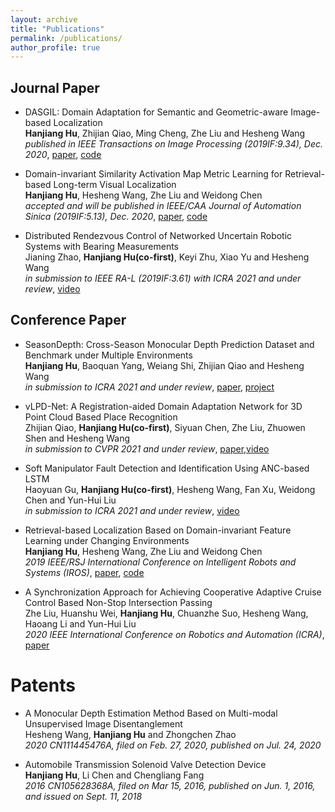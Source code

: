 ```yaml
---
layout: archive
title: "Publications"
permalink: /publications/
author_profile: true
---
```

## Journal Paper
* DASGIL: Domain Adaptation for Semantic and Geometric-aware Image-based Localization <br>
**Hanjiang Hu**, Zhijian Qiao, Ming Cheng, Zhe Liu and Hesheng Wang <br>
_published in IEEE Transactions on Image Processing (2019IF:9.34), Dec. 2020_, [paper](https://ieeexplore.ieee.org/document/9296559), [code](https://github.com/HanjiangHu/DASGIL)

* Domain-invariant Similarity Activation Map Metric Learning for Retrieval-based Long-term Visual Localization <br>
**Hanjiang Hu**, Hesheng Wang, Zhe Liu and Weidong Chen <br>
_accepted and will be published in IEEE/CAA Journal of Automation Sinica (2019IF:5.13), Dec. 2020_, [paper](https://www.xml-journal.cn/pdfonline/pdf/contentview/cd9ce590ac6ada053bed6ff92763c14d7b0b939c0e87e3a716a830461895b888/JAS-2020-1028.pdf), [code](https://github.com/HanjiangHu/DISAM)

* Distributed Rendezvous Control of Networked Uncertain Robotic Systems with Bearing Measurements <br>
Jianing Zhao, **Hanjiang Hu(co-first)**, Keyi Zhu, Xiao Yu and Hesheng Wang <br> 
_in submission to IEEE RA-L (2019IF:3.61) with ICRA 2021 and under review_, [video](https://youtu.be/iJuPWT8fPFU)

## Conference Paper
* SeasonDepth: Cross-Season Monocular Depth Prediction Dataset and Benchmark under Multiple Environments <br>
**Hanjiang Hu**, Baoquan Yang, Weiang Shi, Zhijian Qiao and Hesheng Wang <br> 
_in submission to ICRA 2021 and under review_, [paper](https://arxiv.org/pdf/2011.04408.pdf), [project](https://github.com/SeasonDepth/SeasonDepth)

* vLPD-Net: A Registration-aided Domain Adaptation Network for 3D Point Cloud Based Place Recognition <br>
Zhijian Qiao, **Hanjiang Hu(co-first)**, Siyuan Chen, Zhe Liu, Zhuowen Shen and Hesheng Wang <br> 
_in submission to CVPR 2021 and under review_, [paper](https://arxiv.org/pdf/2012.05018.pdf),[video](https://youtu.be/4-dixRUk4Z4)

* Soft Manipulator Fault Detection and Identification Using ANC-based LSTM <br>
Haoyuan Gu, **Hanjiang Hu(co-first)**, Hesheng Wang, Fan Xu, Weidong Chen and Yun-Hui Liu <br> 
_in submission to ICRA 2021 and under review_, [video](https://youtu.be/cZ5Iwcn8TQ4)

* Retrieval-based Localization Based on Domain-invariant Feature Learning under Changing Environments <br>
**Hanjiang Hu**, Hesheng Wang, Zhe Liu and Weidong Chen <br>
_2019 IEEE/RSJ International Conference on Intelligent Robots and Systems (IROS)_, [paper](https://ieeexplore.ieee.org/document/8968047), [code](https://github.com/HanjiangHu/DIFL-FCL)

* A Synchronization Approach for Achieving Cooperative Adaptive Cruise Control Based Non-Stop Intersection Passing <br>
Zhe Liu, Huanshu Wei, **Hanjiang Hu**, Chuanzhe Suo, Hesheng Wang, Haoang Li and Yun-Hui Liu <br>
_2020 IEEE International Conference on Robotics and Automation (ICRA)_, [paper](https://ieeexplore.ieee.org/abstract/document/9196991/)

# Patents

* A Monocular Depth Estimation Method Based on Multi-modal Unsupervised Image Disentanglement <br>
Hesheng Wang, **Hanjiang Hu** and Zhongchen Zhao <br>
_2020 CN111445476A, filed on Feb. 27, 2020, published on Jul. 24, 2020_
<!-- , [link](https://worldwide.espacenet.com/patent/search/family/071627081/publication/CN111445476A?q=CN111445476A) -->

* Automobile Transmission Solenoid Valve Detection Device <br>
**Hanjiang Hu**, Li Chen and Chengliang Fang <br>
_2016 CN105628368A, filed on Mar 15, 2016, published on Jun. 1, 2016, and issued on Sept. 11, 2018_
<!-- , [link](https://worldwide.espacenet.com/patent/search/family/056043507/publication/CN105628368A?q=CN105628368A) -->
